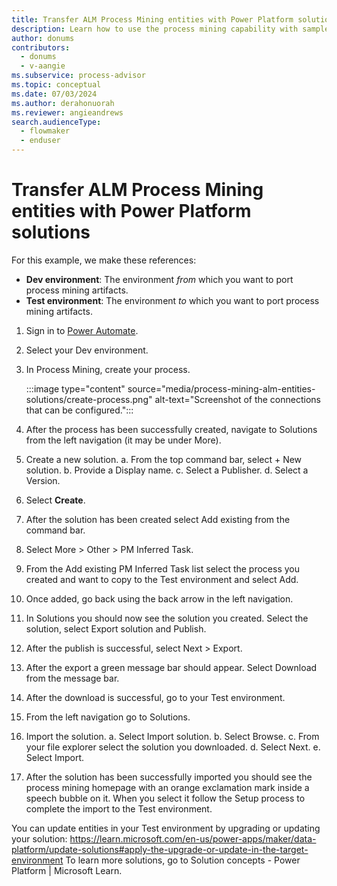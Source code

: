 ```yaml
---
title: Transfer ALM Process Mining entities with Power Platform solutions
description: Learn how to use the process mining capability with sample data in a tutorial.
author: donums
contributors:
  - donums
  - v-aangie  
ms.subservice: process-advisor
ms.topic: conceptual
ms.date: 07/03/2024
ms.author: derahonuorah
ms.reviewer: angieandrews
search.audienceType: 
  - flowmaker
  - enduser
---
```


# Transfer ALM Process Mining entities with Power Platform solutions

For this example, we make these references:

- **Dev environment**: The environment *from* which you want to port process mining artifacts.
- **Test environment**: The environment *to* which you want to port process mining artifacts.

1. Sign in to [Power Automate](https://make.powerautomate.com).
1. Select your Dev environment.
1. In Process Mining, create your process.

    :::image type="content" source="media/process-mining-alm-entities-solutions/create-process.png" alt-text="Screenshot of the connections that can be configured.":::

1. After the process has been successfully created, navigate to Solutions from the left navigation (it may be under More).
14.	Create a new solution.
a.	From the top command bar, select + New solution.
b.	Provide a Display name.
c.	Select a Publisher.
d.	Select a Version.

5. Select **Create**.
6. After the solution has been created select Add existing from the command bar.
7. Select More > Other > PM Inferred Task.

 

8. From the Add existing PM Inferred Task list select the process you created and want to copy to the Test environment and select Add.
9. Once added, go back using the back arrow in the left navigation.
10. In Solutions you should now see the solution you created. Select the solution, select Export solution and Publish.

 

11.	After the publish is successful, select Next > Export.

12.	After the export a green message bar should appear. Select Download from the message bar.

 

13.	After the download is successful, go to your Test environment.

14.	From the left navigation go to Solutions.

15.	Import the solution.
a.	Select Import solution.
b.	Select Browse.
c.	From your file explorer select the solution you downloaded.
d.	Select Next.
e.	Select Import.

16.	After the solution has been successfully imported you should see the process mining homepage with an orange exclamation mark inside a speech bubble on it. When you select it follow the Setup process to complete the import to the Test environment.

 
You can update entities in your Test environment by upgrading or updating your solution: https://learn.microsoft.com/en-us/power-apps/maker/data-platform/update-solutions#apply-the-upgrade-or-update-in-the-target-environment 
To learn more solutions, go to Solution concepts - Power Platform | Microsoft Learn.
